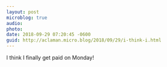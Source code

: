 ```yaml
---
layout: post
microblog: true
audio: 
photo: 
date: 2018-09-29 07:20:45 -0600
guid: http://aclaman.micro.blog/2018/09/29/i-think-i.html
---
```

I think I finally get paid on Monday!
